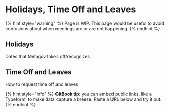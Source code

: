 # Holidays, Time Off and Leaves

{% hint style="warning" %}
Page is WIP. This page would be useful to avoid confusions about when meetings are or are not happening.&#x20;
{% endhint %}

## Holidays

Dates that Metagov takes off/recognizes

## Time Off and Leaves

How to request time off and leaves

{% hint style="info" %}
**GitBook tip:** you can embed public links, like a Typeform, to make data capture a breeze. Paste a URL below and try it out.
{% endhint %}
